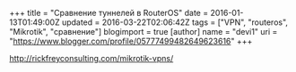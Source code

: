 +++
title = "Сравнение туннелей в RouterOS"
date = 2016-01-13T01:49:00Z
updated = 2016-03-22T02:06:42Z
tags = ["VPN", "routeros", "Mikrotik", "сравнение"]
blogimport = true 
[author]
	name = "devi1"
	uri = "https://www.blogger.com/profile/05777499482649623616"
+++

<a href="http://rickfreyconsulting.com/mikrotik-vpns/" target="_blank">http://rickfreyconsulting.com/mikrotik-vpns/</a>
